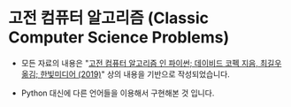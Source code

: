 # 고전 컴퓨터 알고리즘 (Classic Computer Science Problems)

- 모든 자료의 내용은 "[고전 컴퓨터 알고리즘 인 파이썬; 데이비드 코펙 지음, 최길우 옮김; 한빛미디어 (2019)](https://www.hanbit.co.kr/store/books/look.php?p_code=B2018898164)" 상의 내용을 기반으로 작성되었습니다.

- Python 대신에 다른 언어들을 이용해서 구현해본 것 입니다.

